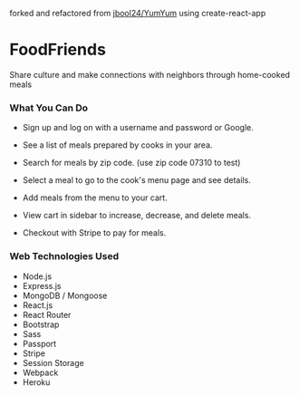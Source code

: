 forked and refactored from [jbool24/YumYum](https://github.com/jbool24/YumYum) using create-react-app

# FoodFriends

Share culture and make connections with neighbors through home-cooked meals


### What You Can Do

- Sign up and log on with a username and password or Google.

- See a list of meals prepared by cooks in your area.

- Search for meals by zip code. (use zip code 07310 to test)

- Select a meal to go to the cook's menu page and see details.

- Add meals from the menu to your cart.

- View cart in sidebar to increase, decrease, and delete meals.

- Checkout with Stripe to pay for meals.

### Web Technologies Used

- Node.js
- Express.js
- MongoDB / Mongoose
- React.js
- React Router
- Bootstrap
- Sass
- Passport
- Stripe
- Session Storage
- Webpack
- Heroku
